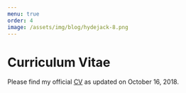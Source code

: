 ```yaml
---
menu: true
order: 4
image: /assets/img/blog/hydejack-8.png
---
```


# Curriculum Vitae

Please find my official [CV](assets/cv.pdf) as updated on October 16, 2018.



